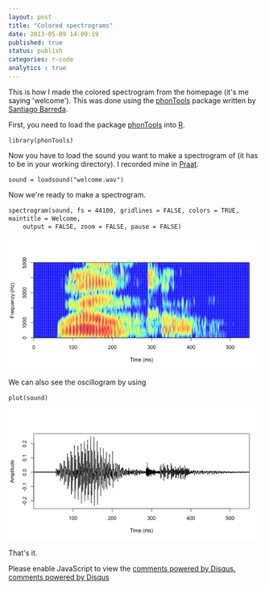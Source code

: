 ```yaml
---
layout: post
title: "Colored spectrograms"
date: 2013-05-09 14:09:19
published: true
status: publish
categories: r-code
analytics : true
---
```


 
This is how I made the colored spectrogram from the homepage (it's me saying 'welcome'). This was done using the [phonTools][phonTools] package written by [Santiago Barreda][Santiago Barreda].
 

 
First, you need to load the package [phonTools][phonTools] into [R][R].
 


    library(phonTools)

 
Now you have to load the sound you want to make a spectrogram of (it has to be in your working directory). I recorded mine in [Praat][Praat].
 

    sound = loadsound("welcome.wav")

 
Now we're ready to make a spectrogram.
 

    spectrogram(sound, fs = 44100, gridlines = FALSE, colors = TRUE, maintitle = Welcome, 
        output = FALSE, zoom = FALSE, pause = FALSE)

![plot of chunk unnamed-chunk-3](/assets/images/figure/unnamed-chunk-3.png) 

 
We can also see the oscillogram by using
 

    plot(sound)

![plot of chunk unnamed-chunk-4](/assets/images/figure/unnamed-chunk-4.png) 

 
 
 
That's it.


[phonTools]: http://cran.r-project.org/web/packages/phonTools/index.html
[Santiago Barreda]: http://www.santiagobarreda.com/rscripts.html
[Praat]: http://www.fon.hum.uva.nl/praat/
[R]: http://www.r-project.org


<div id="disqus_thread"></div>
<script type="text/javascript">
    /* * * CONFIGURATION VARIABLES: EDIT BEFORE PASTING INTO YOUR WEBPAGE * * */
    var disqus_shortname = 'jvcasill'; // required: replace example with your forum shortname

    /* * * DON'T EDIT BELOW THIS LINE * * */
    (function() {
        var dsq = document.createElement('script'); dsq.type = 'text/javascript'; dsq.async = true;
        dsq.src = '//' + disqus_shortname + '.disqus.com/embed.js';
        (document.getElementsByTagName('head')[0] || document.getElementsByTagName('body')[0]).appendChild(dsq);
    })();
</script>
<noscript>Please enable JavaScript to view the <a href="http://disqus.com/?ref_noscript">comments powered by Disqus.</a></noscript>
<a href="http://disqus.com" class="dsq-brlink">comments powered by <span class="logo-disqus">Disqus</span></a>